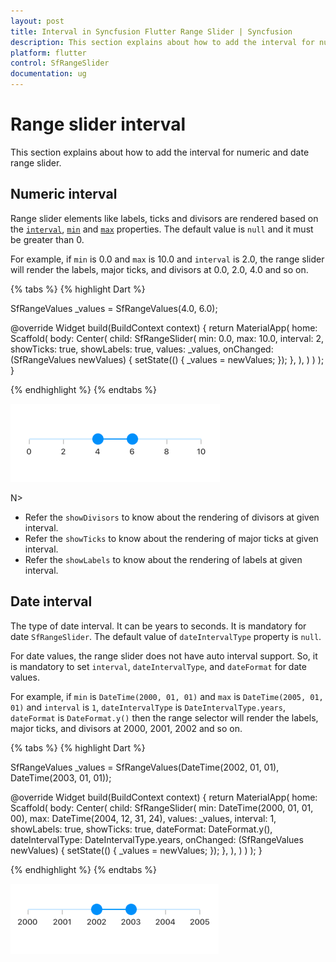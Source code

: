 ```yaml
---
layout: post
title: Interval in Syncfusion Flutter Range Slider | Syncfusion
description: This section explains about how to add the interval for numeric and date range slider for flutter platform
platform: flutter
control: SfRangeSlider
documentation: ug
---
```


# Range slider interval
This section explains about how to add the interval for numeric and date range slider.

## Numeric interval

Range slider elements like labels, ticks and divisors are rendered based on the [`interval`](https://pub.dev/documentation/syncfusion_flutter_sliders/latest/sliders/SfRangeSlider/interval.html), [`min`](https://pub.dev/documentation/syncfusion_flutter_sliders/latest/sliders/SfRangeSlider/min.html) and [`max`](https://pub.dev/documentation/syncfusion_flutter_sliders/latest/sliders/SfRangeSlider/max.html) properties. The default value is `null` and it must be greater than 0.

For example, if `min` is 0.0 and `max` is 10.0 and `interval` is 2.0, the range slider will render the labels,  major ticks, and divisors at 0.0, 2.0, 4.0 and so on.

{% tabs %}
{% highlight Dart %}

SfRangeValues _values = SfRangeValues(4.0, 6.0);

@override
Widget build(BuildContext context) {
  return MaterialApp(
      home: Scaffold(
          body: Center(
              child: SfRangeSlider(
                    min: 0.0,
                    max: 10.0,
                    interval: 2,
                    showTicks: true,
                    showLabels: true,
                    values: _values,
                    onChanged: (SfRangeValues newValues) {
                        setState(() {
                            _values = newValues;
                        });
                   },
               ),
          )
      )
  );
}

{% endhighlight %}
{% endtabs %}

![Numeric interval support](images/interval/numeric-interval.png)

N>
* Refer the `showDivisors` to know about the rendering of divisors at given interval.
* Refer the `showTicks` to know about the rendering of major ticks at given interval.
* Refer the `showLabels` to know about the rendering of labels at given interval.

## Date interval

The type of date interval. It can be years to seconds. It is mandatory for date `SfRangeSlider`. The default value of `dateIntervalType` property is `null`.

For date values, the range slider does not have auto interval support. So, it is mandatory to set `interval`, `dateIntervalType`, and `dateFormat` for date values.

For example, if `min` is `DateTime(2000, 01, 01)` and `max` is `DateTime(2005, 01, 01)` and `interval` is `1`, `dateIntervalType` is `DateIntervalType.years`, `dateFormat` is `DateFormat.y()` then the range selector will render the labels,  major ticks, and divisors at 2000, 2001, 2002 and so on.

{% tabs %}
{% highlight Dart %}

SfRangeValues _values = SfRangeValues(DateTime(2002, 01, 01), DateTime(2003, 01, 01));

@override
Widget build(BuildContext context) {
  return MaterialApp(
      home: Scaffold(
          body: Center(
              child:  SfRangeSlider(
                    min: DateTime(2000, 01, 01, 00),
                    max: DateTime(2004, 12, 31, 24),
                    values: _values,
                    interval: 1,
                    showLabels: true,
                    showTicks: true,
                    dateFormat: DateFormat.y(),
                    dateIntervalType: DateIntervalType.years,
                    onChanged: (SfRangeValues newValues) {
                        setState(() {
                            _values = newValues;
                        });
                   },
              ),
          )
      )
  );
}

{% endhighlight %}
{% endtabs %}

![Date interval type support](images/interval/date-interval-type.png)
